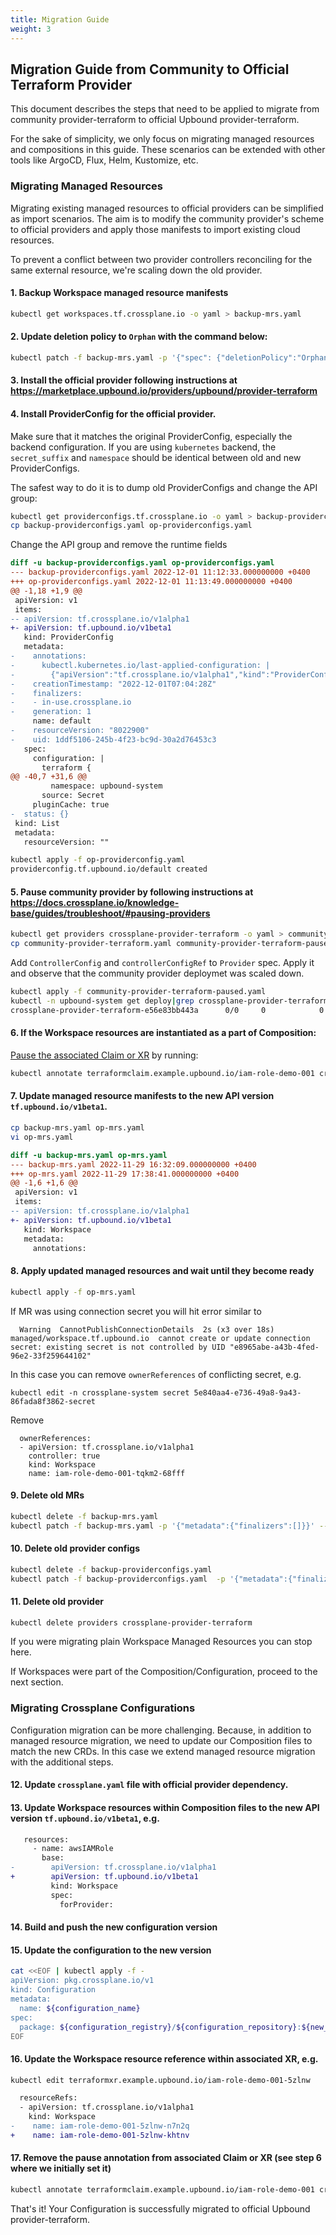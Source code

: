 ```yaml
---
title: Migration Guide
weight: 3
---
```

## Migration Guide from Community to Official Terraform Provider

This document describes the steps that need to be applied to migrate from
community provider-terraform to official Upbound provider-terraform.

For the sake of simplicity, we only focus on migrating managed resources
and compositions in this guide. These scenarios can be extended
with other tools like ArgoCD, Flux, Helm, Kustomize, etc.

### Migrating Managed Resources

Migrating existing managed resources to official providers can be simplified
as import scenarios. The aim is to modify the community provider's scheme to official
providers and apply those manifests to import existing cloud resources.

To prevent a conflict between two provider controllers reconciling for the same external resource,
we're scaling down the old provider.


#### 1. Backup Workspace managed resource manifests

```bash
kubectl get workspaces.tf.crossplane.io -o yaml > backup-mrs.yaml
```

#### 2. Update deletion policy to `Orphan` with the command below:

```bash
kubectl patch -f backup-mrs.yaml -p '{"spec": {"deletionPolicy":"Orphan"}}' --type=merge
```
#### 3. Install the official provider following instructions at https://marketplace.upbound.io/providers/upbound/provider-terraform

#### 4. Install ProviderConfig for the official provider.

Make sure that it matches the original ProviderConfig, especially the backend configuration.
If you are using `kubernetes` backend, the `secret_suffix` and `namespace` should
be identical between old and new ProviderConfigs.

The safest way to do it is to dump old ProviderConfigs and change the API group:
```bash
kubectl get providerconfigs.tf.crossplane.io -o yaml > backup-providerconfigs.yaml
cp backup-providerconfigs.yaml op-providerconfigs.yaml
```
Change the API group and remove the runtime fields

```diff
diff -u backup-providerconfigs.yaml op-providerconfigs.yaml
--- backup-providerconfigs.yaml	2022-12-01 11:12:33.000000000 +0400
+++ op-providerconfigs.yaml	2022-12-01 11:13:49.000000000 +0400
@@ -1,18 +1,9 @@
 apiVersion: v1
 items:
-- apiVersion: tf.crossplane.io/v1alpha1
+- apiVersion: tf.upbound.io/v1beta1
   kind: ProviderConfig
   metadata:
-    annotations:
-      kubectl.kubernetes.io/last-applied-configuration: |
-        {"apiVersion":"tf.crossplane.io/v1alpha1","kind":"ProviderConfig","metadata":{"annotations":{},"name":"default"},"spec":{"configuration":"terraform {\n  backend \"kubernetes\" {\n    secret_suffix     = \"providerconfig-terraform-aws\"\n    namespace         = \"upbound-system\"\n    #in_cluster_config = true\n  }\n}\nprovider \"aws\" {\n  shared_credentials_file = \"aws-creds.ini\"\n  region = \"eu-central-1\"\n}\n","credentials":[{"filename":".git-credentials","secretRef":{"key":".git-credentials","name":"git-credentials","namespace":"upbound-system"},"source":"Secret"},{"filename":"aws-creds.ini","secretRef":{"key":"credentials","name":"aws-creds","namespace":"upbound-system"},"source":"Secret"}]}}
-    creationTimestamp: "2022-12-01T07:04:28Z"
-    finalizers:
-    - in-use.crossplane.io
-    generation: 1
     name: default
-    resourceVersion: "8022900"
-    uid: 1ddf5106-245b-4f23-bc9d-30a2d76453c3
   spec:
     configuration: |
       terraform {
@@ -40,7 +31,6 @@
         namespace: upbound-system
       source: Secret
     pluginCache: true
-  status: {}
 kind: List
 metadata:
   resourceVersion: ""
```

```bash
kubectl apply -f op-providerconfig.yaml
providerconfig.tf.upbound.io/default created
```

#### 5. Pause community provider by following instructions at https://docs.crossplane.io/knowledge-base/guides/troubleshoot/#pausing-providers

```bash
kubectl get providers crossplane-provider-terraform -o yaml > community-provider-terraform.yaml
cp community-provider-terraform.yaml community-provider-terraform-paused.yaml
```
Add `ControllerConfig` and `controllerConfigRef` to `Provider` spec.
Apply it and observe that the community provider deploymet was scaled down.
```bash
kubectl apply -f community-provider-terraform-paused.yaml
kubectl -n upbound-system get deploy|grep crossplane-provider-terraform
crossplane-provider-terraform-e56e83bb443a      0/0     0            0           24m
```

#### 6. If the Workspace resources are instantiated as a part of Composition:

[Pause the associated Claim or XR](https://docs.crossplane.io/latest/concepts/composite-resources/#pausing-composite-resources) by running:

```bash
kubectl annotate terraformclaim.example.upbound.io/iam-role-demo-001 crossplane.io/paused=true
```

#### 7. Update managed resource manifests to the new API version `tf.upbound.io/v1beta1`.

```bash
cp backup-mrs.yaml op-mrs.yaml
vi op-mrs.yaml
```
```diff
diff -u backup-mrs.yaml op-mrs.yaml
--- backup-mrs.yaml	2022-11-29 16:32:09.000000000 +0400
+++ op-mrs.yaml	2022-11-29 17:38:41.000000000 +0400
@@ -1,6 +1,6 @@
 apiVersion: v1
 items:
-- apiVersion: tf.crossplane.io/v1alpha1
+- apiVersion: tf.upbound.io/v1beta1
   kind: Workspace
   metadata:
     annotations:
```

#### 8. Apply updated managed resources and wait until they become ready

```bash
kubectl apply -f op-mrs.yaml
```
If MR was using connection secret you will hit error similar to
```
  Warning  CannotPublishConnectionDetails  2s (x3 over 18s)  managed/workspace.tf.upbound.io  cannot create or update connection secret: existing secret is not controlled by UID "e8965abe-a43b-4fed-96e2-33f259644102"
```

In this case you can remove `ownerReferences` of conflicting secret, e.g.

```
kubectl edit -n crossplane-system secret 5e840aa4-e736-49a8-9a43-86fada8f3862-secret
```

Remove
```
  ownerReferences:
  - apiVersion: tf.crossplane.io/v1alpha1
    controller: true
    kind: Workspace
    name: iam-role-demo-001-tqkm2-68fff
```

#### 9. Delete old MRs

```bash
kubectl delete -f backup-mrs.yaml
kubectl patch -f backup-mrs.yaml -p '{"metadata":{"finalizers":[]}}' --type=merge
```
#### 10. Delete old provider configs

```bash
kubectl delete -f backup-providerconfigs.yaml
kubectl patch -f backup-providerconfigs.yaml  -p '{"metadata":{"finalizers":[]}}' --type=merge
```

#### 11. Delete old provider

```bash
kubectl delete providers crossplane-provider-terraform
```

If you were migrating plain Workspace Managed Resources you can stop here.

If Workspaces were part of the Composition/Configuration, proceed to the next
section.

### Migrating Crossplane Configurations

Configuration migration can be more challenging. Because, in addition to managed resource migration, we need to
update our Composition files to match the new CRDs. In this case we extend managed resource migration with the additional steps.

#### 12. Update `crossplane.yaml` file with official provider dependency.

#### 13. Update Workspace resources within Composition files to the new API version `tf.upbound.io/v1beta1`, e.g.

```diff
   resources:
     - name: awsIAMRole
       base:
-        apiVersion: tf.crossplane.io/v1alpha1
+        apiVersion: tf.upbound.io/v1beta1
         kind: Workspace
         spec:
           forProvider:
```

#### 14. Build and push the new configuration version

#### 15. Update the configuration to the new version

```bash
cat <<EOF | kubectl apply -f -
apiVersion: pkg.crossplane.io/v1
kind: Configuration
metadata:
  name: ${configuration_name}
spec:
  package: ${configuration_registry}/${configuration_repository}:${new_version}
EOF
```

#### 16. Update the Workspace resource reference within associated XR, e.g.

```bash
kubectl edit terraformxr.example.upbound.io/iam-role-demo-001-5zlnw
```

```diff
  resourceRefs:
  - apiVersion: tf.crossplane.io/v1alpha1
    kind: Workspace
-    name: iam-role-demo-001-5zlnw-n7n2q
+    name: iam-role-demo-001-5zlnw-khtnv
```

#### 17. Remove the pause annotation from associated Claim or XR (see step 6 where we initially set it)

```bash
kubectl annotate terraformclaim.example.upbound.io/iam-role-demo-001 crossplane.io/paused=false
```

That's it! Your Configuration is successfully migrated to official Upbound
provider-terraform.
